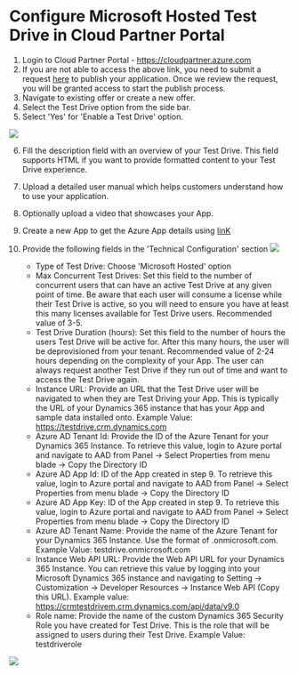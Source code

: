 # Configure Microsoft Hosted Test Drive in Cloud Partner Portal

1. Login to Cloud Partner Portal - https://cloudpartner.azure.com
2. If you are not able to access the above link, you need to submit a request [here](https://appsource.microsoft.com/en-us/partners/list-an-app) to publish your application. Once we review the request, you will be granted access to start the publish process. 
3. Navigate to existing offer or create a new offer.
4. Select the Test Drive option from the side bar.
5. Select 'Yes' for 'Enable a Test Drive' option.

![](https://github.com/Microsoft/AppSource/blob/patch-1/Images/EnableTestDrive.PNG)

6. Fill the description field with an overview of your Test Drive. This field supports HTML if you want to provide formatted content to your Test Drive experience. 
7. Upload a detailed user manual which helps customers understand how to use your application. 
8. Optionally upload a video that showcases your App. 

9. Create a new App to get the Azure App details using [linK](https://github.com/Microsoft/AppSource/blob/patch-1/Microsoft%20Hosted%20Test%20Drive/Setup-your-Azure-subscription-for-Dynamics365-Microsoft-Hosted-Test-Drives.md) 

10. Provide the following fields in the 'Technical Configuration' section ![](https://github.com/Microsoft/AppSource/blob/patch-1/Images/TestDriveTemplateInCPP.PNG)   

    *    Type of Test Drive: Choose 'Microsoft Hosted' option
    *    Max Concurrent Test Drives: Set this field to the number of concurrent users that can have an active Test Drive at any given point of time. Be aware that each user will consume a license while their Test Drive is active, so you will need to ensure you have at least this many licenses available for Test Drive users. Recommended value of 3-5.
    *    Test Drive Duration (hours): Set this field to the number of hours the users Test Drive will be active for. After this many hours, the user will be deprovisioned from your tenant. Recommended value of 2-24 hours depending on the complexity of your App. The user can always request another Test Drive if they run out of time and want to access the Test Drive again.
    *    Instance URL: Provide an URL that the Test Drive user will be navigated to when they are Test Driving your App. This is typically the URL of your Dynamics 365 instance that has your App and sample data installed onto. Example Value: https://testdrive.crm.dynamics.com
    *    Azure AD Tenant Id: Provide the ID of the Azure Tenant for your Dynamics 365 Instance. To retrieve this value, login to Azure portal and navigate to AAD from Panel -> Select Properties from menu blade -> Copy the Directory ID
    *    Azure AD App Id: ID of the App created in step 9. To retrieve this value, login to Azure portal and navigate to AAD from Panel -> Select Properties from menu blade -> Copy the Directory ID
    *    Azure AD App Key: ID of the App created in step 9. To retrieve this value, login to Azure portal and navigate to AAD from Panel -> Select Properties from menu blade -> Copy the Directory ID
    *    Azure AD Tenant Name: Provide the name of the Azure Tenant for your Dynamics 365 Instance. Use the format of <tenant>.onmicrosoft.com. Example Value: testdrive.onmicrosoft.com
    *    Instance Web API URL: Provide the Web API URL for your Dynamics 365 Instance. You can retrieve this value by logging into your Microsoft Dynamics 365 instance and navigating to Setting -> Customization -> Developer Resources -> Instance Web API (Copy this URL). Example value: https://crmtestdrivem.crm.dynamics.com/api/data/v9.0
    *    Role name: Provide the name of the custom Dynamics 365 Security Role you have created for Test Drive. This is the role that will be assigned to users during their Test Drive. Example Value: testdriverole
    
![](https://github.com/Microsoft/AppSource/blob/patch-1/Images/InstanceWebApiUrl.png)

